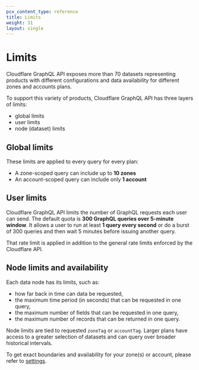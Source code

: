 ```yaml
---
pcx_content_type: reference
title: Limits
weight: 31
layout: single
---
```


# Limits

Cloudflare GraphQL API exposes more than 70 datasets representing products with
different configurations and data availability for different zones and accounts
plans.

To support this variety of products, Cloudflare GraphQL API has three layers of
limits:

* global limits
* user limits
* node (dataset) limits

## Global limits

These limits are applied to every query for every plan:

* A zone-scoped query can include up to **10 zones**
* An account-scoped query can include only **1 account**

## User limits

Cloudflare GraphQL API limits the number of GraphQL requests each user can send.
The default quota is **300 GraphQL queries over 5-minute window**. It allows a
user to run at least **1 query every second** or do a burst of 300 queries and
then wait 5 minutes before issuing another query.

That rate limit is applied in addition to the general rate limits enforced by
the Cloudflare API.

## Node limits and availability

Each data node has its limits, such as:

* how far back in time can data be requested,
* the maximum time period (in seconds) that can be requested in one query,
* the maximum number of fields that can be requested in one query,
* the maximum number of records that can be returned in one query.

Node limits are tied to requested `zoneTag` or `accountTag`. Larger plans have
access to a greater selection of datasets and can query over broader historical
intervals.

To get exact boundaries and availability for your zone(s) or account, please
refer to [settings][1].

[1]: </analytics/graphql-api/features/discovery/settings/>
